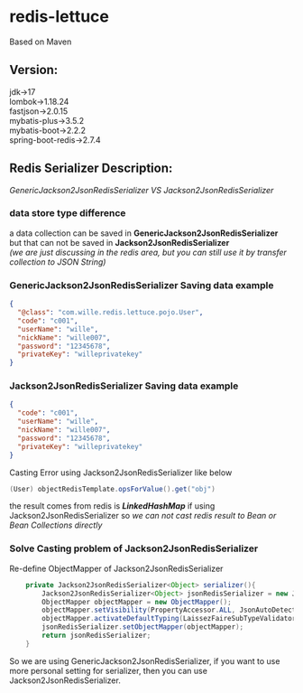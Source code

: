 # redis-lettuce

Based on Maven

## Version:

jdk->17  
lombok->1.18.24  
fastjson->2.0.15  
mybatis-plus->3.5.2  
mybatis-boot->2.2.2   
spring-boot-redis->2.7.4  

## Redis Serializer Description:


*GenericJackson2JsonRedisSerializer VS Jackson2JsonRedisSerializer*  

### data store type difference  
a data collection can be saved in **GenericJackson2JsonRedisSerializer**  
but that can not be saved in **Jackson2JsonRedisSerializer**  
*(we are just discussing in the redis area, but you can still use it by transfer collection to JSON String)*  

### GenericJackson2JsonRedisSerializer Saving data example
```json
{
  "@class": "com.wille.redis.lettuce.pojo.User",
  "code": "c001",
  "userName": "wille",
  "nickName": "wille007",
  "password": "12345678",
  "privateKey": "willeprivatekey"
}
```
### Jackson2JsonRedisSerializer Saving data example
```json
{
  "code": "c001",
  "userName": "wille",
  "nickName": "wille007",
  "password": "12345678",
  "privateKey": "willeprivatekey"
}
```  
Casting Error using Jackson2JsonRedisSerializer like below
```java
(User) objectRedisTemplate.opsForValue().get("obj")
```
the result comes from redis is ***LinkedHashMap*** if using Jackson2JsonRedisSerializer
so _we can not cast redis result to Bean or Bean Collections directly_  

### Solve Casting problem of Jackson2JsonRedisSerializer  
Re-define ObjectMapper of Jackson2JsonRedisSerializer
```java
    private Jackson2JsonRedisSerializer<Object> serializer(){
        Jackson2JsonRedisSerializer<Object> jsonRedisSerializer = new Jackson2JsonRedisSerializer<>(Object.class);
        ObjectMapper objectMapper = new ObjectMapper();
        objectMapper.setVisibility(PropertyAccessor.ALL, JsonAutoDetect.Visibility.ANY);
        objectMapper.activateDefaultTyping(LaissezFaireSubTypeValidator.instance, ObjectMapper.DefaultTyping.NON_FINAL, JsonTypeInfo.As.PROPERTY);
        jsonRedisSerializer.setObjectMapper(objectMapper);
        return jsonRedisSerializer;
    }
```
So we are using GenericJackson2JsonRedisSerializer, if you want to use more personal setting for serializer, then you can use Jackson2JsonRedisSerializer.
